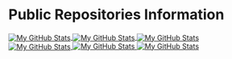# Public Repositories Information

<a href="https://github.com/shahriyar13#gh-light-mode-only">
  <img align="center" src="https://github-readme-stats.vercel.app/api?username=shahriyar13&show_icons=true&show=prs_merged,prs_merged_percentage&theme=buefy#gh-light-mode-only" alt="My GitHub Stats" />
</a>

<a href="https://github.com/shahriyar13#gh-dark-mode-only">
  <img align="center" src="https://github-readme-stats.vercel.app/api?username=shahriyar13&show_icons=true&show=prs_merged,prs_merged_percentage&theme=github_dark#gh-dark-mode-only" alt="My GitHub Stats" />
</a>

<a href="https://github.com/shahriyar13#gh-light-mode-only">
  <img align="center" src="https://github-readme-stats.vercel.app/api/top-langs/?username=shahriyar13&hide_progress=false&theme=buefy#gh-light-mode-only" alt="My GitHub Stats" />
</a>

<a href="https://github.com/shahriyar13#gh-dark-mode-only">
  <img align="center" src="https://github-readme-stats.vercel.app/api/top-langs/?username=shahriyar13&hide_progress=false&theme=github_dark#gh-dark-mode-only" alt="My GitHub Stats" />
</a>

<a href="https://github.com/shahriyar13#gh-light-mode-only">
  <img src="https://github-readme-stats.vercel.app/api/wakatime?username=shahriyar13&theme=buefy#gh-light-mode-only" alt="My GitHub Stats" />
</a>

<a href="https://github.com/shahriyar13#gh-dark-mode-only">
  <img src="https://github-readme-stats.vercel.app/api/wakatime?username=shahriyar13&theme=github_dark#gh-dark-mode-only" alt="My GitHub Stats" />
</a>

